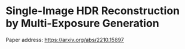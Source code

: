 # Single-Image HDR Reconstruction by Multi-Exposure Generation

Paper address: https://arxiv.org/abs/2210.15897